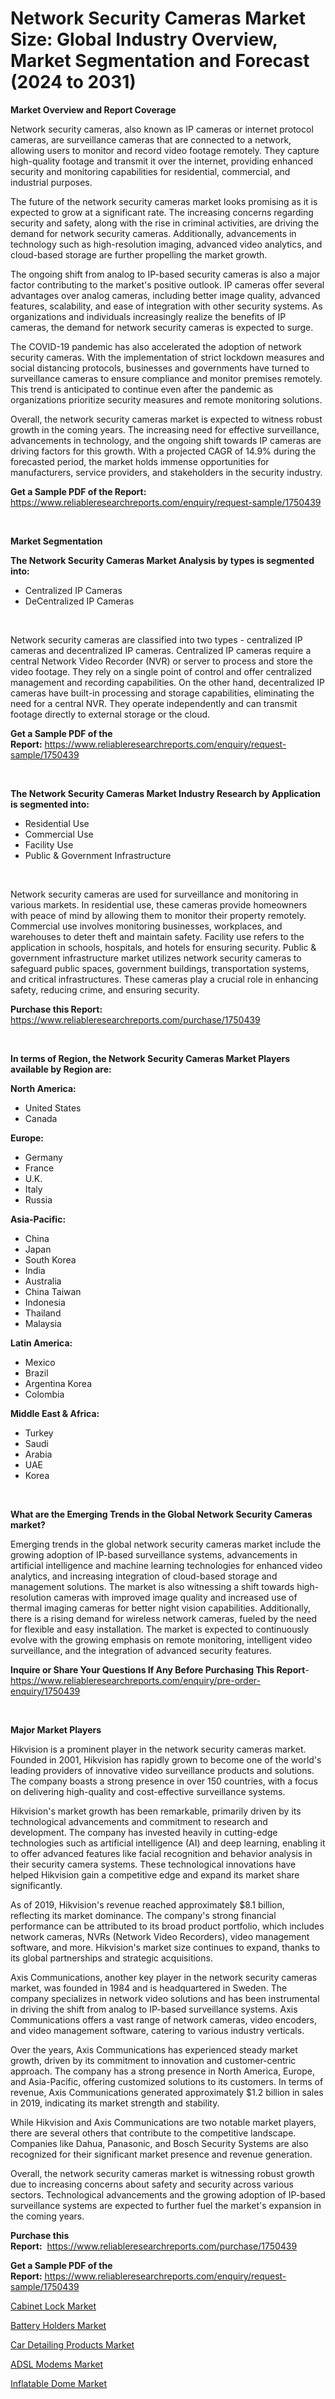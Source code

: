<p><h1>Network Security Cameras Market Size: Global Industry Overview, Market Segmentation and Forecast (2024 to 2031)</h1></p><p><strong>Market Overview and Report Coverage</strong></p>
<p><p>Network security cameras, also known as IP cameras or internet protocol cameras, are surveillance cameras that are connected to a network, allowing users to monitor and record video footage remotely. They capture high-quality footage and transmit it over the internet, providing enhanced security and monitoring capabilities for residential, commercial, and industrial purposes.</p><p>The future of the network security cameras market looks promising as it is expected to grow at a significant rate. The increasing concerns regarding security and safety, along with the rise in criminal activities, are driving the demand for network security cameras. Additionally, advancements in technology such as high-resolution imaging, advanced video analytics, and cloud-based storage are further propelling the market growth.</p><p>The ongoing shift from analog to IP-based security cameras is also a major factor contributing to the market's positive outlook. IP cameras offer several advantages over analog cameras, including better image quality, advanced features, scalability, and ease of integration with other security systems. As organizations and individuals increasingly realize the benefits of IP cameras, the demand for network security cameras is expected to surge.</p><p>The COVID-19 pandemic has also accelerated the adoption of network security cameras. With the implementation of strict lockdown measures and social distancing protocols, businesses and governments have turned to surveillance cameras to ensure compliance and monitor premises remotely. This trend is anticipated to continue even after the pandemic as organizations prioritize security measures and remote monitoring solutions.</p><p>Overall, the network security cameras market is expected to witness robust growth in the coming years. The increasing need for effective surveillance, advancements in technology, and the ongoing shift towards IP cameras are driving factors for this growth. With a projected CAGR of 14.9% during the forecasted period, the market holds immense opportunities for manufacturers, service providers, and stakeholders in the security industry.</p></p>
<p><strong>Get a Sample PDF of the Report:</strong> <a href="https://www.reliableresearchreports.com/enquiry/request-sample/1750439">https://www.reliableresearchreports.com/enquiry/request-sample/1750439</a></p>
<p>&nbsp;</p>
<p><strong>Market Segmentation</strong></p>
<p><strong>The Network Security Cameras Market Analysis by types is segmented into:</strong></p>
<p><ul><li>Centralized IP Cameras</li><li>DeCentralized IP Cameras</li></ul></p>
<p>&nbsp;</p>
<p><p>Network security cameras are classified into two types - centralized IP cameras and decentralized IP cameras. Centralized IP cameras require a central Network Video Recorder (NVR) or server to process and store the video footage. They rely on a single point of control and offer centralized management and recording capabilities. On the other hand, decentralized IP cameras have built-in processing and storage capabilities, eliminating the need for a central NVR. They operate independently and can transmit footage directly to external storage or the cloud.</p></p>
<p><strong>Get a Sample PDF of the Report:</strong>&nbsp;<a href="https://www.reliableresearchreports.com/enquiry/request-sample/1750439">https://www.reliableresearchreports.com/enquiry/request-sample/1750439</a></p>
<p>&nbsp;</p>
<p><strong>The Network Security Cameras Market Industry Research by Application is segmented into:</strong></p>
<p><ul><li>Residential Use</li><li>Commercial Use</li><li>Facility Use</li><li>Public & Government Infrastructure</li></ul></p>
<p>&nbsp;</p>
<p><p>Network security cameras are used for surveillance and monitoring in various markets. In residential use, these cameras provide homeowners with peace of mind by allowing them to monitor their property remotely. Commercial use involves monitoring businesses, workplaces, and warehouses to deter theft and maintain safety. Facility use refers to the application in schools, hospitals, and hotels for ensuring security. Public & government infrastructure market utilizes network security cameras to safeguard public spaces, government buildings, transportation systems, and critical infrastructures. These cameras play a crucial role in enhancing safety, reducing crime, and ensuring security.</p></p>
<p><strong>Purchase this Report:</strong>&nbsp; <a href="https://www.reliableresearchreports.com/purchase/1750439">https://www.reliableresearchreports.com/purchase/1750439</a></p>
<p>&nbsp;</p>
<p><strong>In terms of Region, the Network Security Cameras Market Players available by Region are:</strong></p>
<p>
    <p> <strong> North America: </strong>
        <ul>
            <li>United States</li>
            <li>Canada</li>
        </ul>
        </p> 
    <p> <strong> Europe: </strong>
        <ul>
            <li>Germany</li>
            <li>France</li>
            <li>U.K.</li>
            <li>Italy</li>
            <li>Russia</li>
        </ul>
        </p> 
    <p> <strong> Asia-Pacific: </strong>
        <ul>
            <li>China</li>
            <li>Japan</li>
            <li>South Korea</li>
            <li>India</li>
            <li>Australia</li>
            <li>China Taiwan</li>
            <li>Indonesia</li>
            <li>Thailand</li>
            <li>Malaysia</li>
        </ul>
        </p> 
    <p> <strong> Latin America: </strong>
        <ul>
            <li>Mexico</li>
            <li>Brazil</li>
            <li>Argentina Korea</li>
            <li>Colombia</li>
        </ul>
        </p> 
    <p> <strong> Middle East & Africa: </strong>
        <ul>
            <li>Turkey</li>
            <li>Saudi</li>
            <li>Arabia</li>
            <li>UAE</li>
            <li>Korea</li>
        </ul>
    </p>
    </p>
<p>&nbsp;</p>
<p><strong>What are the Emerging Trends in the Global Network Security Cameras market?</strong></p>
<p><p>Emerging trends in the global network security cameras market include the growing adoption of IP-based surveillance systems, advancements in artificial intelligence and machine learning technologies for enhanced video analytics, and increasing integration of cloud-based storage and management solutions. The market is also witnessing a shift towards high-resolution cameras with improved image quality and increased use of thermal imaging cameras for better night vision capabilities. Additionally, there is a rising demand for wireless network cameras, fueled by the need for flexible and easy installation. The market is expected to continuously evolve with the growing emphasis on remote monitoring, intelligent video surveillance, and the integration of advanced security features.</p></p>
<p><strong>Inquire or Share Your Questions If Any Before Purchasing This Report</strong>- <a href="https://www.reliableresearchreports.com/enquiry/pre-order-enquiry/1750439">https://www.reliableresearchreports.com/enquiry/pre-order-enquiry/1750439</a></p>
<p>&nbsp;</p>
<p><strong>Major Market Players</strong></p>
<p><p>Hikvision is a prominent player in the network security cameras market. Founded in 2001, Hikvision has rapidly grown to become one of the world's leading providers of innovative video surveillance products and solutions. The company boasts a strong presence in over 150 countries, with a focus on delivering high-quality and cost-effective surveillance systems.</p><p>Hikvision's market growth has been remarkable, primarily driven by its technological advancements and commitment to research and development. The company has invested heavily in cutting-edge technologies such as artificial intelligence (AI) and deep learning, enabling it to offer advanced features like facial recognition and behavior analysis in their security camera systems. These technological innovations have helped Hikvision gain a competitive edge and expand its market share significantly.</p><p>As of 2019, Hikvision's revenue reached approximately $8.1 billion, reflecting its market dominance. The company's strong financial performance can be attributed to its broad product portfolio, which includes network cameras, NVRs (Network Video Recorders), video management software, and more. Hikvision's market size continues to expand, thanks to its global partnerships and strategic acquisitions.</p><p>Axis Communications, another key player in the network security cameras market, was founded in 1984 and is headquartered in Sweden. The company specializes in network video solutions and has been instrumental in driving the shift from analog to IP-based surveillance systems. Axis Communications offers a vast range of network cameras, video encoders, and video management software, catering to various industry verticals.</p><p>Over the years, Axis Communications has experienced steady market growth, driven by its commitment to innovation and customer-centric approach. The company has a strong presence in North America, Europe, and Asia-Pacific, offering customized solutions to its customers. In terms of revenue, Axis Communications generated approximately $1.2 billion in sales in 2019, indicating its market strength and stability.</p><p>While Hikvision and Axis Communications are two notable market players, there are several others that contribute to the competitive landscape. Companies like Dahua, Panasonic, and Bosch Security Systems are also recognized for their significant market presence and revenue generation.</p><p>Overall, the network security cameras market is witnessing robust growth due to increasing concerns about safety and security across various sectors. Technological advancements and the growing adoption of IP-based surveillance systems are expected to further fuel the market's expansion in the coming years.</p></p>
<p><strong>Purchase this Report:</strong>&nbsp;&nbsp;<a href="https://www.reliableresearchreports.com/purchase/1750439">https://www.reliableresearchreports.com/purchase/1750439</a></p>
<p></p>
<p><strong>Get a Sample PDF of the Report:</strong>&nbsp;<a href="https://www.reliableresearchreports.com/enquiry/request-sample/1750439">https://www.reliableresearchreports.com/enquiry/request-sample/1750439</a></p>
<p><p><a href="https://github.com/aliciawhite5576/Market-Research-Report-List-2/blob/main/cabinet-lock-market.md">Cabinet Lock Market</a></p><p><a href="https://github.com/mahnoor2003/Market-Research-Report-List-2/blob/main/battery-holders-market.md">Battery Holders Market</a></p><p><a href="https://github.com/marloy8/Market-Research-Report-List-2/blob/main/car-detailing-products-market.md">Car Detailing Products Market</a></p><p><a href="https://github.com/provorikovar/Market-Research-Report-List-2/blob/main/adsl-modems-market.md">ADSL Modems Market</a></p><p><a href="https://github.com/abdelrhmankishk22/Market-Research-Report-List-2/blob/main/inflatable-dome-market.md">Inflatable Dome Market</a></p></p>